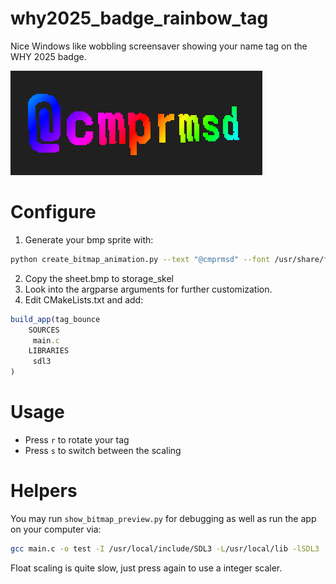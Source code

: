 # why2025_badge_rainbow_tag
Nice Windows like wobbling screensaver showing your name tag on the WHY 2025 badge.

![tag](tag.png)

# Configure

1. Generate your bmp sprite with:
```bash
python create_bitmap_animation.py --text "@cmprmsd" --font /usr/share/fonts/Adwaita/AdwaitaMono-Bold.ttf --size 240x240 --bpp 8 --scroll-cycles 1
```
2. Copy the sheet.bmp to storage_skel
3. Look into the argparse arguments for further customization.
4. Edit CMakeLists.txt and add:
```js
build_app(tag_bounce
    SOURCES
     main.c
    LIBRARIES
     sdl3
)
```

# Usage

- Press `r` to rotate your tag
- Press `s` to switch between the scaling

# Helpers
You may run `show_bitmap_preview.py` for debugging as well as run the app on your computer via:
```bash
gcc main.c -o test -I /usr/local/include/SDL3 -L/usr/local/lib -lSDL3
``` 

Float scaling is quite slow, just press again to use a integer scaler.